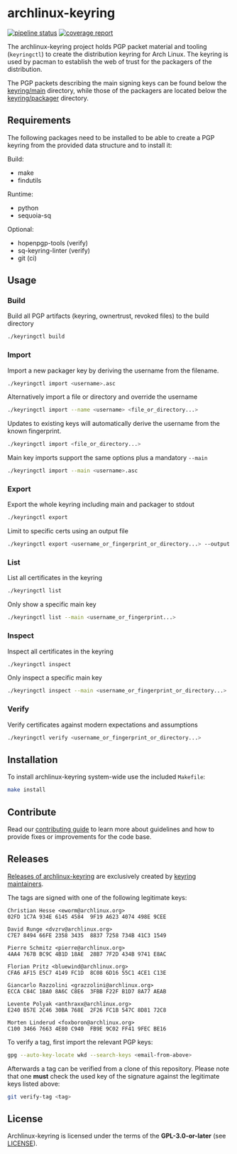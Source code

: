 # archlinux-keyring
[![pipeline status](https://gitlab.archlinux.org/archlinux/archlinux-keyring/badges/master/pipeline.svg)](https://gitlab.archlinux.org/archlinux/archlinux-keyring/-/commits/master) [![coverage report](https://gitlab.archlinux.org/archlinux/archlinux-keyring/badges/master/coverage.svg)](https://gitlab.archlinux.org/archlinux/archlinux-keyring/-/commits/master)

The archlinux-keyring project holds PGP packet material and tooling
(`keyringctl`) to create the distribution keyring for Arch Linux.
The keyring is used by pacman to establish the web of trust for the packagers
of the distribution.

The PGP packets describing the main signing keys can be found below the
[keyring/main](keyring/main) directory, while those of the packagers are located below the
[keyring/packager](keyring/packager) directory.

## Requirements

The following packages need to be installed to be able to create a PGP keyring
from the provided data structure and to install it:

Build:

* make
* findutils

Runtime:

* python
* sequoia-sq

Optional:

* hopenpgp-tools (verify)
* sq-keyring-linter (verify)
* git (ci)

## Usage

### Build

Build all PGP artifacts (keyring, ownertrust, revoked files) to the build directory
```bash
./keyringctl build
```

### Import

Import a new packager key by deriving the username from the filename.
```bash
./keyringctl import <username>.asc
```

Alternatively import a file or directory and override the username
```bash
./keyringctl import --name <username> <file_or_directory...>
```

Updates to existing keys will automatically derive the username from the known fingerprint.
```bash
./keyringctl import <file_or_directory...>
```

Main key imports support the same options plus a mandatory `--main`
```bash
./keyringctl import --main <username>.asc
```

### Export

Export the whole keyring including main and packager to stdout
```bash
./keyringctl export
```

Limit to specific certs using an output file
```bash
./keyringctl export <username_or_fingerprint_or_directory...> --output <filename>
```

### List

List all certificates in the keyring
```bash
./keyringctl list
```

Only show a specific main key
```bash
./keyringctl list --main <username_or_fingerprint...>
```

### Inspect

Inspect all certificates in the keyring
```bash
./keyringctl inspect
```

Only inspect a specific main key
```bash
./keyringctl inspect --main <username_or_fingerprint_or_directory...>
```

### Verify

Verify certificates against modern expectations and assumptions
```bash
./keyringctl verify <username_or_fingerprint_or_directory...>
```

## Installation

To install archlinux-keyring system-wide use the included `Makefile`:

```bash
make install
```

## Contribute

Read our [contributing guide](CONTRIBUTING.md) to learn more about guidelines and
how to provide fixes or improvements for the code base.

## Releases

[Releases of
archlinux-keyring](https://gitlab.archlinux.org/archlinux/archlinux-keyring/-/tags)
are exclusively created by [keyring maintainers](https://gitlab.archlinux.org/archlinux/archlinux-keyring/-/project_members?with_inherited_permissions=exclude).

The tags are signed with one of the following legitimate keys:

```
Christian Hesse <eworm@archlinux.org>
02FD 1C7A 934E 6145 4584  9F19 A623 4074 498E 9CEE

David Runge <dvzrv@archlinux.org>
C7E7 8494 66FE 2358 3435  8837 7258 734B 41C3 1549

Pierre Schmitz <pierre@archlinux.org>
4AA4 767B BC9C 4B1D 18AE  28B7 7F2D 434B 9741 E8AC

Florian Pritz <bluewind@archlinux.org>
CFA6 AF15 E5C7 4149 FC1D  8C08 6D16 55C1 4CE1 C13E

Giancarlo Razzolini <grazzolini@archlinux.org>
ECCA C84C 1BA0 8A6C C8E6  3FBB F22F B1D7 8A77 AEAB

Levente Polyak <anthraxx@archlinux.org>
E240 B57E 2C46 30BA 768E  2F26 FC1B 547C 8D81 72C8

Morten Linderud <foxboron@archlinux.org>
C100 3466 7663 4E80 C940  FB9E 9C02 FF41 9FEC BE16
```

To verify a tag, first import the relevant PGP keys:

```bash
gpg --auto-key-locate wkd --search-keys <email-from-above>
```

Afterwards a tag can be verified from a clone of this repository. Please note
that one **must** check the used key of the signature against the legitimate
keys listed above:

```bash
git verify-tag <tag>
```

## License

Archlinux-keyring is licensed under the terms of the **GPL-3.0-or-later** (see
[LICENSE](LICENSE)).
